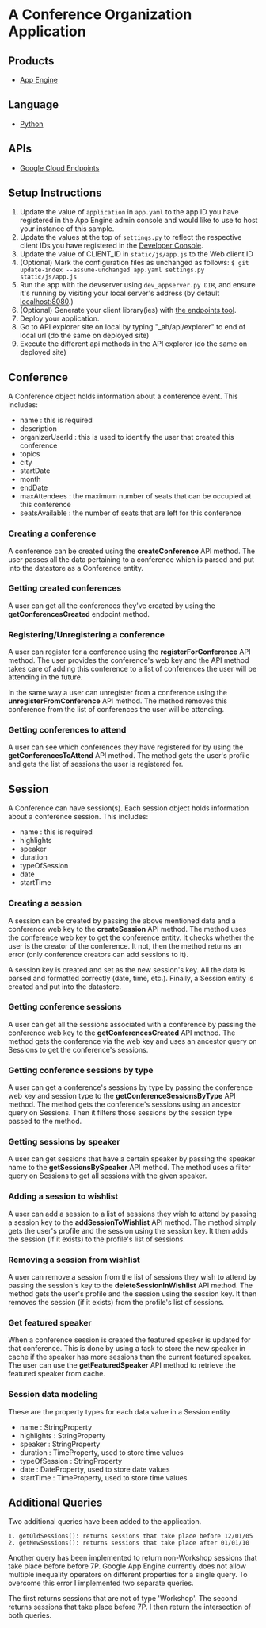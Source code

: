 # A Conference Organization Application

## Products
- [App Engine][1]

## Language
- [Python][2]

## APIs
- [Google Cloud Endpoints][3]

## Setup Instructions
1. Update the value of `application` in `app.yaml` to the app ID you
   have registered in the App Engine admin console and would like to use to host
   your instance of this sample.
2. Update the values at the top of `settings.py` to
   reflect the respective client IDs you have registered in the
   [Developer Console][4].
3. Update the value of CLIENT_ID in `static/js/app.js` to the Web client ID
4. (Optional) Mark the configuration files as unchanged as follows:
   `$ git update-index --assume-unchanged app.yaml settings.py static/js/app.js`
5. Run the app with the devserver using `dev_appserver.py DIR`, and ensure it's running by visiting your local server's address (by default [localhost:8080][5].)
6. (Optional) Generate your client library(ies) with [the endpoints tool][6].
7. Deploy your application.
8. Go to API explorer site on local by typing "_ah/api/explorer" to end of local url (do the same on deployed site)
9. Execute the different api methods in the API explorer (do the same on deployed site)

[1]: https://developers.google.com/appengine
[2]: http://python.org
[3]: https://developers.google.com/appengine/docs/python/endpoints/
[4]: https://console.developers.google.com/
[5]: https://localhost:8080/
[6]: https://developers.google.com/appengine/docs/python/endpoints/endpoints_tool

## Conference
A Conference object holds information about a conference event. This includes:
* name			: this is required
* description
* organizerUserId	: this is used to identify the user that created this conference
* topics
* city
* startDate
* month
* endDate
* maxAttendees		: the maximum number of seats that can be occupied at this conference
* seatsAvailable	: the number of seats that are left for this conference

### Creating a conference
A conference can be created using the <b>createConference</b> API method. The user passes all the data pertaining to a conference
which is parsed and put into the datastore as a Conference entity.

### Getting created conferences
A user can get all the conferences they've created by using the <b>getConferencesCreated</b> endpoint method.

### Registering/Unregistering a conference
A user can register for a conference using the <b>registerForConference</b> API method. The user provides the conference's web key
and the API method takes care of adding this conference to a list of conferences the user will be attending in the future.

In the same way a user can unregister from a conference using the <b>unregisterFromConference</b> API method. The method removes this
conference from the list of conferences the user will be attending.

### Getting conferences to attend
A user can see which conferences they have registered for by using the <b>getConferencesToAttend</b> API method. The method gets the user's profile and gets the list of sessions the user is registered for.

## Session
A Conference can have session(s). Each session object holds information about a conference session. This includes:
* name			: this is required
* highlights
* speaker
* duration
* typeOfSession
* date
* startTime

### Creating a session
A session can be created by passing the above mentioned data and a conference web key to the <b>createSession</b> API method. The method uses the conference web key to get the conference entity. It checks whether the user is the creator of the conference. It not, then the method returns an error (only conference creators can add sessions to it).

A session key is created and set as the new session's key. All the data is parsed and formatted correctly (date, time, etc.). Finally, a Session entity is created and put into the datastore.

### Getting conference sessions
A user can get all the sessions associated with a conference by passing the conference web key to the <b>getConferencesCreated</b> API method. The method gets the conference via the web key and uses an ancestor query on Sessions to get the conference's sessions.

### Getting conference sessions by type
A user can get a conference's sessions by type by passing the conference web key and session type to the <b>getConferenceSessionsByType</b> API method. The method gets the conference's sessions using an ancestor query on Sessions. Then it filters those sessions by the session type passed to the method.

### Getting sessions by speaker
A user can get sessions that have a certain speaker by passing the speaker name to the <b>getSessionsBySpeaker</b> API method. The method uses a filter query on Sessions to get all sessions with the given speaker.

### Adding a session to wishlist
A user can add a session to a list of sessions they wish to attend by passing a session key to the <b>addSessionToWishlist</b> API method. The method simply gets the user's profile and the session using the session key. It then adds the session (if it exists) to the profile's list of sessions.

### Removing a session from wishlist
A user can remove a session from the list of sessions they wish to attend by passing the session's key to the <b>deleteSessionInWishlist</b> API method. The method gets the user's profile and the session using the session key. It then removes the session (if it exists) from the profile's list of sessions.

### Get featured speaker
When a conference session is created the featured speaker is updated for that conference. This is done by using a task to store the new speaker in cache if the speaker has more sessions than the current featured speaker. The user can use the <b>getFeaturedSpeaker</b> API method to retrieve the featured speaker from cache.

### Session data modeling
These are the property types for each data value in a Session entity
* name			: StringProperty
* highlights		: StringProperty
* speaker		: StringProperty
* duration		: TimeProperty, used to store time values
* typeOfSession		: StringProperty
* date			: DateProperty, used to store date values
* startTime		: TimeProperty, used to store time values

## Additional Queries
Two additional queries have been added to the application.

	1. getOldSessions(): returns sessions that take place before 12/01/05
	2. getNewSessions(): returns sessions that take place after 01/01/10

Another query has been implemented to return non-Workshop sessions that take place before before 7P. Google App Engine currently does not allow multiple inequality operators on different properties for a single query. To overcome this error I implemented two separate queries. 

The first returns sessions that are not of type 'Workshop'.
The second returns sessions that take place before 7P.
I then return the intersection of both queries.
